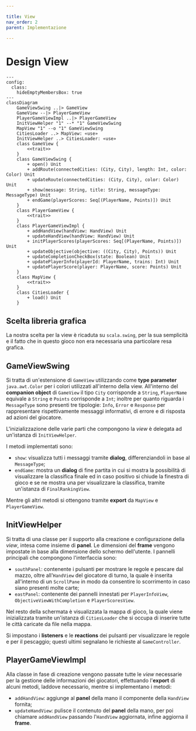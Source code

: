 ```yaml
---

title: View
nav_order: 2
parent: Implementazione

---
```


# Design View

```mermaid
---
config:
  class:
    hideEmptyMembersBox: true
---
classDiagram
    GameViewSwing ..|> GameView
    GameView --|> PlayerGameView
    PlayerGameViewImpl ..|> PlayerGameView
    InitViewHelper "1" --* "1" GameViewSwing
    MapView "1" --o "1" GameViewSwing
    CitiesLoader ..> MapView: «use»
    InitViewHelper ..> CitiesLoader: «use»
    class GameView {
        <<trait>>
    }
    class GameViewSwing {
        + open() Unit
        + addRoute(connectedCities: (City, City), length: Int, color: Color) Unit
        + updateRoute(connectedCities: (City, City), color: Color) Unit
        + show(message: String, title: String, messageType: MessageType) Unit
        + endGame(playerScores: Seq[(PlayerName, Points)]) Unit
    }
    class PlayerGameView {
        <<trait>>
    }
    class PlayerGameViewImpl {
        + addHandView(handView: HandView) Unit
        + updateHandView(handView: HandView) Unit
        + initPlayerScores(playerScores: Seq[(PlayerName, Points)]) Unit
        + updateObjective(objective: ((City, City), Points)) Unit
        + updateCompletionCheckBox(state: Boolean) Unit
        + updatePlayerInfo(playerId: PlayerName, trains: Int) Unit
        + updatePlayerScore(player: PlayerName, score: Points) Unit
    }
    class MapView {
        <<trait>>
    }
    class CitiesLoader {
        + load() Unit
    }
```

## Scelta libreria grafica

La nostra scelta per la view è ricaduta su `scala.swing`, per la sua semplicità e il fatto che in questo gioco non era
necessaria una particolare resa grafica.

## GameViewSwing

Si tratta di un'estensione di `GameView` utilizzando come **type parameter** `java.awt.Color` per i colori utilizzati
all'interno della view. All'interno del **companion object** di `GameView` il tipo `City` corrisponde a `String`,
`PlayerName` equivale a `String` e `Points` corrisponde a `Int`; inoltre per quanto riguarda i `MessageType` sono
presenti tre tipologie: `Info`, `Error` e `Response` per rappresentare rispettivamente messaggi informativi, di errore e
di risposta ad azioni del giocatore.

L'inizializzazione delle varie parti che compongono la _view_ è delegata ad un'istanza di `InitViewHelper`.

I metodi implementati sono:
- `show`: visualizza tutti i messaggi tramite **dialog**, differenziandoli in base al `MessageType`;
- `endGame`: mostra un **dialog** di fine partita in cui si mostra la possibilità di visualizzare la classifica finale
ed in caso positivo si chiude la finestra di gioco e se ne mostra una per visualizzare la classifica, tramite un'istanza
di `FinalRankingView`.

Mentre gli altri metodi si ottengono tramite **export** da `MapView` e `PlayerGameView`.

## InitViewHelper

Si tratta di una classe per il supporto alla creazione e configurazione della _view_, intesa come insieme di **panel**.
Le dimensioni del **frame** vengono impostate in base alla dimensione dello schermo dell'utente.
I pannelli principali che compongono l'interfaccia sono:
- `southPanel`: contenente i pulsanti per mostrare le regole e pescare dal mazzo, oltre all'`HandView` del giocatore di
turno, la quale è inserita all'interno di un `ScrollPane` in modo da consentire lo scorrimento in caso siano presenti
molte carte;
- `eastPanel`: contenente dei pannelli innestati per `PlayerInfoView`, `ObjectiveViewWithCompletion` e
`PlayerScoresView`.

Nel resto della schermata è visualizzata la mappa di gioco, la quale viene inizializzata tramite un'istanza di
`CitiesLoader` che si occupa di inserire tutte le città caricate da file nella mappa.

Si impostano i **listeners** e le **reactions** dei pulsanti per visualizzare le regole e per il pescaggio; questi
ultimi segnalano le richieste al `GameController`.

## PlayerGameViewImpl

Alla classe in fase di creazione vengono passate tutte le _view_ necessarie per la gestione delle informazioni dei
giocatori, effettuando l'**export** di alcuni metodi, laddove necessario, mentre si implementano i metodi:
- `addHandView`: aggiunge al **panel** della mano il componente della `HandView` fornita;
- `updateHandView`: pulisce il contenuto del **panel** della mano, per poi chiamare `addHandView` passando l'`HandView`
aggiornata, infine aggiorna il **frame**.
